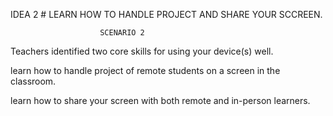 
IDEA 2 # LEARN HOW TO HANDLE PROJECT AND SHARE YOUR SCCREEN. 
                        
                        SCENARIO 2

Teachers identified two core skills for using your device(s) well.

learn how to handle project of remote students on a screen in the classroom.

learn how to share your screen with both remote and in-person learners.
